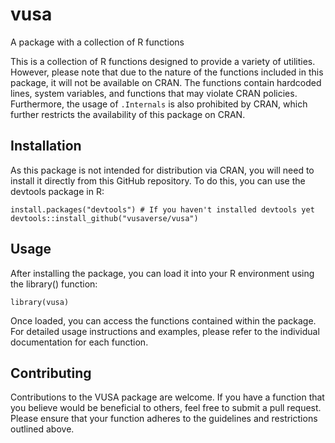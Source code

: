 # vusa
A package with a collection of R functions

This is a collection of R functions designed to provide a variety of utilities. However, please note that due to the nature of the functions included in this package, it will not be available on CRAN. The functions contain hardcoded lines, system variables, and functions that may violate CRAN policies. Furthermore, the usage of `.Internals` is also prohibited by CRAN, which further restricts the availability of this package on CRAN.

## Installation

As this package is not intended for distribution via CRAN, you will need to install it directly from this GitHub repository. To do this, you can use the devtools package in R:

```
install.packages("devtools") # If you haven't installed devtools yet
devtools::install_github("vusaverse/vusa")
```

## Usage

After installing the package, you can load it into your R environment using the library() function:

```
library(vusa)
```

Once loaded, you can access the functions contained within the package. For detailed usage instructions and examples, please refer to the individual documentation for each function.

## Contributing

Contributions to the VUSA package are welcome. If you have a function that you believe would be beneficial to others, feel free to submit a pull request. Please ensure that your function adheres to the guidelines and restrictions outlined above.
